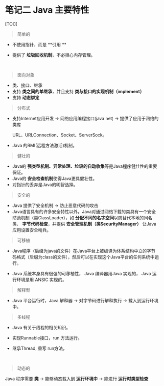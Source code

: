 # 笔记二 Java 主要特性

[TOC]

> 简单的

- 不使用指针，而是 **引用 **

- 提供了 **垃圾回收机制**，不必担心内存管理。

  ​

> 面向对象

- 类、接口、继承
- 支持 **类之间的单继承**，并且支持 **类与接口的实现机制（implement）**
- 支持 **动态绑定**



> 分布式

- 支持Internet应用开发 -> 网络应用编程接口(java net) -> 提供了应用于网络的类库

  URL、URLConnection、Socket、ServerSock。


- Java 的RMI(远程方法激活)机制。



> 健壮的

- Java的 **强类型机制、异常处理、垃圾的自动收集**等是Java程序健壮性的重要保证。
- Java的 **安全检查机制**使得Java更具健壮性。
- 对指针的丢弃是Java的明智选择。



> 安全的

- Java 提供了安全机制 -> 防止恶意代码的攻击
- Java语言具有的许多安全特性以外，Java对通过网络下载的类具有一个安全防范机制（类ClassLoader），如 **分配不同的名字空间**以防替代本地的同名类、 **字节代码检查**，并提供 **安全管理机制（类SecurityManager）** 让Java应用设置安全哨兵。
  ​

> 可移植

- Java程序（后缀为java的文件）在Java平台上被编译为体系结构中立的字节码格式（后缀为class的文件），然后可以在实现这个Java平台的任何系统中运行。


- Java 系统本身具有很强的可移植性， Java 编译器用Java 实现的， Java 运行环境是用 ANSIC 实现的。



> 解释型

- Java 平台运行时，Java 解释器 -> 对字节码进行解释执行 -> 载入到运行环境中。 



> 多线程

-  Java 有关于线程的相关知识。

  - 实现Runnable接口，run 方法运行。
  - 继承Thread, 重写 run方法。

  ​

> 动态的

Java 程序需要 **类** -> 能够动态载入到 **运行环境中** -> 能进行 **运行时类型检查**



